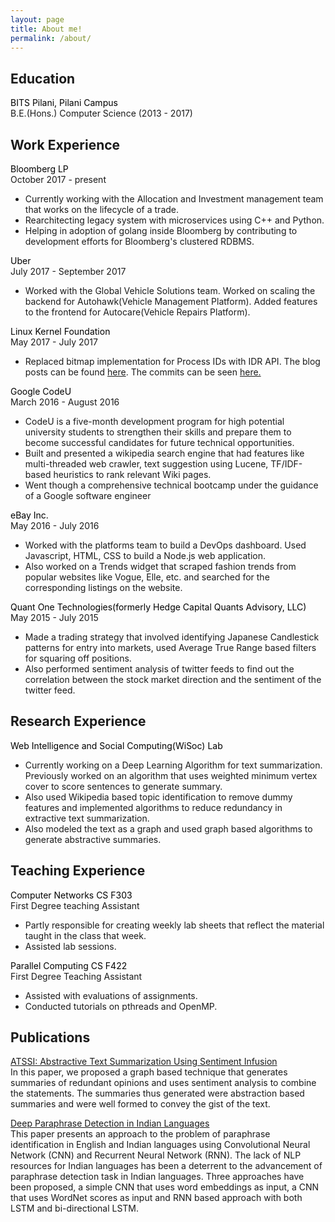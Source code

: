 ```yaml
---
layout: page
title: About me!
permalink: /about/
---
```


## Education

<font color="#000">BITS Pilani, Pilani Campus</font>  
B.E.(Hons.) Computer Science (2013 - 2017)

## Work Experience

<font color="#000">Bloomberg LP</font>  
October 2017 - present

*   Currently working with the Allocation and Investment management team that works on the lifecycle of a trade.
*   Rearchitecting legacy system with microservices using C++ and Python.
*   Helping in adoption of golang inside Bloomberg by contributing to development efforts for Bloomberg's clustered RDBMS.

<font color="#000">Uber</font>  
July 2017 - September 2017

*   Worked with the Global Vehicle Solutions team. Worked on scaling the backend for Autohawk(Vehicle Management Platform). Added features to the frontend for Autocare(Vehicle Repairs Platform).

<font color="#000">Linux Kernel Foundation</font>  
May 2017 - July 2017

*   Replaced bitmap implementation for Process IDs with IDR API. The blog posts can be found [here](https://medium.com/@gargi_sharma). The commits can be seen [here.](https://github.com/torvalds/linux/commits?author=gs0510&since=2017-11-01T00:00:00Z&until=2017-11-22T00:00:00Z)

<font color="#000">Google CodeU</font>  
March 2016 - August 2016

*   CodeU is a five-month development program for high potential university students to strengthen their skills and prepare them to become successful candidates for future technical opportunities.
*   Built and presented a wikipedia search engine that had features like multi-threaded web crawler, text suggestion using Lucene, TF/IDF-based heuristics to rank relevant Wiki pages.
*   Went though a comprehensive technical bootcamp under the guidance of a Google software engineer

<font color="#000">eBay Inc.</font>  
May 2016 - July 2016

*   Worked with the platforms team to build a DevOps dashboard. Used Javascript, HTML, CSS to build a Node.js web application.
*   Also worked on a Trends widget that scraped fashion trends from popular websites like Vogue, Elle, etc. and searched for the corresponding listings on the website.

<font color="#000">Quant One Technologies(formerly Hedge Capital Quants Advisory, LLC)</font>  
May 2015 - July 2015

*   Made a trading strategy that involved identifying Japanese Candlestick patterns for entry into markets, used Average True Range based filters for squaring off positions.
*   Also performed sentiment analysis of twitter feeds to find out the correlation between the stock market direction and the sentiment of the twitter feed.

## Research Experience

<font color="#000">Web Intelligence and Social Computing(WiSoc) Lab</font>  

*   Currently working on a Deep Learning Algorithm for text summarization. Previously worked on an algorithm that uses weighted minimum vertex cover to score sentences to generate summary.
*   Also used Wikipedia based topic identification to remove dummy features and implemented algorithms to reduce redundancy in extractive text summarization.
*   Also modeled the text as a graph and used graph based algorithms to generate abstractive summaries.

## Teaching Experience

<font color="#000">Computer Networks CS F303</font>  
First Degree teaching Assistant

*   Partly responsible for creating weekly lab sheets that reflect the material taught in the class that week.
*   Assisted lab sessions.

<font color="#000">Parallel Computing CS F422</font>  
First Degree Teaching Assistant

*   Assisted with evaluations of assignments.
*   Conducted tutorials on pthreads and OpenMP.

## Publications

[ATSSI: Abstractive Text Summarization Using Sentiment Infusion](http://www.sciencedirect.com/science/article/pii/S187705091631153X)  
In this paper, we proposed a graph based technique that generates summaries of redundant opinions and uses sentiment analysis to combine the statements. The summaries thus generated were abstraction based summaries and were well formed to convey the gist of the text.

[Deep Paraphrase Detection in Indian Languages](https://dl.acm.org/citation.cfm?id=3122119)  
This paper presents an approach to the problem of paraphrase identification in English and Indian languages using Convolutional Neural Network (CNN) and Recurrent Neural Network (RNN). The lack of NLP resources for Indian languages has been a deterrent to the advancement of paraphrase detection task in Indian languages. Three approaches have been proposed, a simple CNN that uses word embeddings as input, a CNN that uses WordNet scores as input and RNN based approach with both LSTM and bi-directional LSTM.

